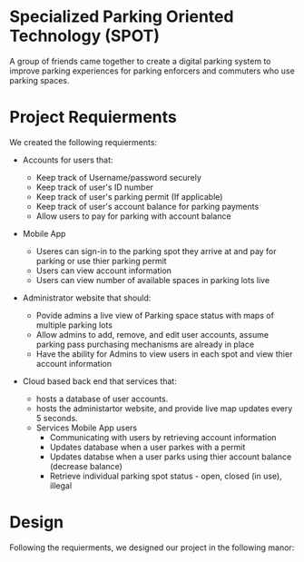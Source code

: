 # Specialized Parking Oriented Technology (SPOT)
A group of friends came together to create a digital parking system to improve parking experiences
for parking enforcers and commuters who use parking spaces.

# Project Requierments
We created the following requierments:

  - Accounts for users that:
    - Keep track of Username/password securely
    - Keep track of user's ID number
    - Keep track of user's parking permit (If applicable)
    - Keep track of user's account balance for parking payments
    - Allow users to pay for parking with account balance
    
  - Mobile App
    - Useres can sign-in to the parking spot they arrive at and pay for parking or use thier parking permit
    - Users can view account information
    - Users can view number of available spaces in parking lots live
  
  - Administrator website that should:
    - Povide admins a live view of Parking space status with maps of multiple parking lots
    - Allow admins to add, remove, and edit user accounts, assume parking pass purchasing mechanisms are already in place
    - Have the ability for Admins to view users in each spot and view thier account information
    
  - Cloud based back end that services that:
    - hosts a database of user accounts.
    - hosts the administartor website, and provide live map updates every 5 seconds.
    - Services Mobile App users
      - Communicating with users by retrieving account information
      - Updates database when a user parkes with a permit
      - Updates databse when a user parks using thier account balance (decrease balance)
      - Retrieve individual parking spot status - open, closed (in use), illegal
  # Design
  Following the requierments, we designed our project in the following manor:
  
